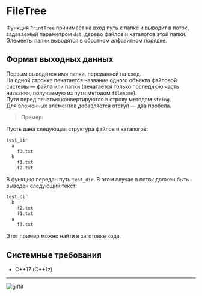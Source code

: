 # FileTree
Функция `PrintTree` принимает на вход путь к папке и выводит в поток, задаваемый параметром `dst`, дерево файлов и каталогов этой папки. Элементы папки выводятся в обратном алфавитном порядке.
## Формат выходных данных  
Первым выводится имя папки, переданной на вход.  
На одной строчке печатается название одного объекта файловой системы — файла или папки (печатается только последнюю часть названия, получаемую из пути методом `filename`).  
Пути перед печатью конвертируются в строку методом `string`.  
Для вложенных элементов добавляется отступ — два пробела.  
> Пример:  

Пусть дана следующая структура файлов и каталогов:
```c++
test_dir
  a
    f3.txt
  b
    f1.txt
    f2.txt
```
В функцию передан путь `test_dir`. В этом случае в поток должен быть выведен следующий текст:
```c++
test_dir
  b
    f2.txt
    f1.txt
  a
    f3.txt 
```  
Этот пример можно найти в заготовке кода.  
## Системные требования
- С++17 (C++1z)
***
![giffif](https://user-images.githubusercontent.com/93004994/164434944-d2e29257-6f92-4aae-a542-ecb36bd52df1.gif)
